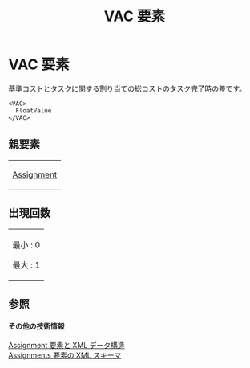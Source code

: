 ﻿---
title: VAC 要素
TOCTitle: VAC 要素
ms:assetid: 312f9c63-d387-4d73-9ac9-849abb0109ec
ms:mtpsurl: https://msdn.microsoft.com/ja-jp/library/Bb968455(v=office.12)
ms:contentKeyID: 16734458
ms.date: 06/30/2008
mtps_version: v=office.12
ms.translationtype: HT
---

# VAC 要素

基準コストとタスクに関する割り当ての総コストのタスク完了時の差です。

    <VAC>
      FloatValue
    </VAC>

## 親要素

<table>
<colgroup>
<col style="width: 100%" />
</colgroup>
<tbody>
<tr class="odd">
<td><p><a href="assignment-element.md">Assignment</a></p></td>
</tr>
</tbody>
</table>


## 出現回数


<table>
<colgroup>
<col style="width: 100%" />
</colgroup>
<tbody>
<tr class="odd">
<td><p>最小 : 0</p>
<p>最大 : 1</p></td>
</tr>
</tbody>
</table>


## 参照

#### その他の技術情報

[Assignment 要素と XML データ構造](assignment-elements-and-xml-structure.md)  
[Assignments 要素の XML スキーマ](xml-schema-for-the-assignments-element.md)

